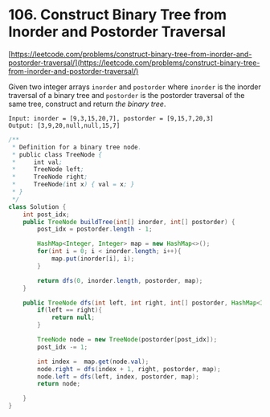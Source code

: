 # 106. Construct Binary Tree from Inorder and Postorder Traversal

[https://leetcode.com/problems/construct-binary-tree-from-inorder-and-postorder-traversal/](https://leetcode.com/problems/construct-binary-tree-from-inorder-and-postorder-traversal/)  
  
Given two integer arrays `inorder` and `postorder` where `inorder` is the inorder traversal of a binary tree and `postorder` is the postorder traversal of the same tree, construct and return _the binary tree_.  
  


```text
Input: inorder = [9,3,15,20,7], postorder = [9,15,7,20,3]
Output: [3,9,20,null,null,15,7]
```

```java
/**
 * Definition for a binary tree node.
 * public class TreeNode {
 *     int val;
 *     TreeNode left;
 *     TreeNode right;
 *     TreeNode(int x) { val = x; }
 * }
 */
class Solution {
    int post_idx;
    public TreeNode buildTree(int[] inorder, int[] postorder) {
        post_idx = postorder.length - 1;

        HashMap<Integer, Integer> map = new HashMap<>();
        for(int i = 0; i < inorder.length; i++){
            map.put(inorder[i], i);
        }

        return dfs(0, inorder.length, postorder, map);
    }

    public TreeNode dfs(int left, int right, int[] postorder, HashMap<Integer, Integer> map){
        if(left == right){
            return null;
        }

        TreeNode node = new TreeNode(postorder[post_idx]);
        post_idx -= 1;

        int index =  map.get(node.val);
        node.right = dfs(index + 1, right, postorder, map);
        node.left = dfs(left, index, postorder, map);
        return node;

    }
}
```

